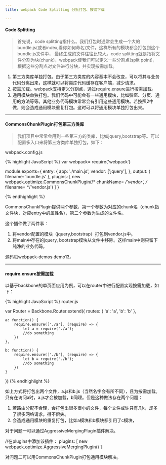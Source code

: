 ```yaml
---
title: webpack Code Splitting 分批打包、按需下载

---
```


#### Code Splitting

>首先说，code splitting指什么。我们打包时通常会生成一个大的bundle.js(或者index,看你如何命名)文件，这样所有的模块都会打包到这个bundle.js文件中，
最终生成的文件往往比较大。code splitting就是指将文件分割为块(chunk)，webpack使我们可以定义一些分割点(split point)，根据这些分割点对文件进行分块，并实现按需加载。

1. 第三方类库单独打包。由于第三方类库的内容基本不会改变，可以将其与业务代码分离出来，这样就可以将类库代码缓存在客户端，减少请求。
2. 按需加载。webpack支持定义分割点，通过require.ensure进行按需加载。
3. 通用模块单独打包。我们代码中可能会有一些通用模块，比如弹窗、分页、通用的方法等等。其他业务代码模块常常会有引用这些通用模块。若按照2中做，则会造成通用模块重复打包。这时可以将通用模块单独打包出来。

----------------------------------
#### CommonsChunkPlugin打包第三方类库
>我们项目中常常会用到一些第三方的类库，比如jquery,bootstrap等。可以配置多入口来将第三方类库单独打包，如下：

webpack.config.js

{% highlight JavaScript %}
var webpack= require('webpack')

module.exports={
  entry: {
    app: './main.js',
    vendor: ['jquery'],
  },
  output: {
    filename: 'bundle.js'
  },
  plugins: [
    new webpack.optimize.CommonsChunkPlugin(/* chunkName= */'vendor', /* filename= */'vendor.js')
  ]
}

{% endhighlight %}

CommonsChunkPlugin提供两个参数，第一个参数为对应的chunk名（chunk指文件块，对应entry中的属性名），第二个参数为生成的文件名。

这个插件做了两件事：

1. 将vendor配置的模块（jquery,bootstrap）打包到vendor.js中。
2. 将main中存在的jquery, bootstrap模块从文件中移除。这样main中则只留下纯净的业务代码。

源码见webpack-demos demo13。

----------------------------------
#### require.ensure按需加载

以基于backbone的单页面应用为例，可以在router中进行配置实现按需加载，如下：

{% highlight JavaScript %}
router.js

var Router = Backbone.Router.extend({
    routes: {
        'a': 'a',
        'b': 'b'
    },

    a: function() {
        require.ensure(['./a'], (require) => {
            let a = require('./a');
            //do something
        })
    },

    b: function() {
        require.ensure(['./b'], (require) => {
            let b = require('./b');
            //do something
        })
    }
})
{% endhighlight %}

如上方式将打包出两个文件，a.js和b.js（当然名字会有所不同），且为按需加载。只有在访问a时，a.js才会被加载，b同理。但是这种做法存在两个问题：

1. 若路由分配不合理，会打包出很多很小的文件，每个文件或许只有几k，却多了很多网络请求，得不偿失。
2. 会造成通用模块的重复打包，比如a模块和b模块都引用了c模块，

对于问题一可以通过AggressiveMergingPlugin插件解决。

//在plugins中添加该插件：
plugins: [
    new webpack.optimize.AggressiveMergingPlugin()
]

对问题二可以用CommonsChunkPlugin打包通用模块解决。